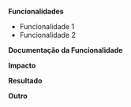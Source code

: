 **Funcionalidades**
<!-- Descreva as funcionalidades ou correções de bugs neste PR. Para correções de bugs, vincule à issue. -->

- Funcionalidade 1
- Funcionalidade 2

**Documentação da Funcionalidade**
<!-- Forneça links de RFC, tutorial ou caso de uso para atualizações significativas. Opcional para pequenas alterações. -->

**Impacto**
<!-- Explique o impacto dessas alterações para o foco do revisor. -->

**Resultado**
<!-- Inclua capturas de tela ou logs de testes unitários ou resultados de execução. -->

**Outro**
<!-- Notas adicionais sobre este PR. -->
